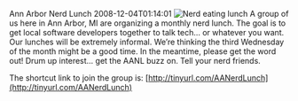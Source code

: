 Ann Arbor Nerd Lunch
2008-12-04T01:14:01
![Nerd eating lunch](/content/images/blog/AnnArborNerdLunch_11C81/image.png) A group of us here in Ann Arbor, MI are organizing a monthly nerd lunch. The goal is to get local software developers together to talk tech... or whatever you want. Our lunches will be extremely informal. We’re thinking the third Wednesday of the month might be a good time. In the meantime, please get the word out! Drum up interest... get the AANL buzz on. Tell your nerd friends.

The shortcut link to join the group is: [http://tinyurl.com/AANerdLunch](http://tinyurl.com/AANerdLunch)
